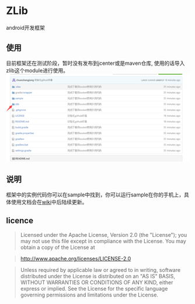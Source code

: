 # ZLib
android开发框架

## 使用
目前框架还在测试阶段，暂时没有发布到jcenter或是maven仓库, 使用的话导入zlib这个module进行使用。
![框架位置](/img/lib_location.png)
## 说明
框架中的实例代码你可以在sample中找到，你可以运行sample在你的手机上，具体使用文档会在[wiki](https://github.com/chuanzhangjiang/ZLib/wiki)中后陆续更新。

## licence
>Licensed under the Apache License, Version 2.0 (the "License");
you may not use this file except in compliance with the License.
You may obtain a copy of the License at

>   http://www.apache.org/licenses/LICENSE-2.0

>Unless required by applicable law or agreed to in writing, software
distributed under the License is distributed on an "AS IS" BASIS,
WITHOUT WARRANTIES OR CONDITIONS OF ANY KIND, either express or implied.
See the License for the specific language governing permissions and
limitations under the License.
